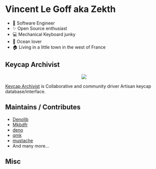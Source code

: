 # Vincent Le Goff aka Zekth

- :briefcase: Software Engineer
- :sparkles: Open Source enthusiast
- :computer: Mechanical Keyboard junky
- :ocean: Ocean lover
- :house: Living in a little town in the west of France

## Keycap Archivist
<p align="center">
<img align="center" src="https://avatars2.githubusercontent.com/u/64903597?s=200&v=4"/>
</p>

[Keycap Archivist](https://github.com/keycap-archivist) is Collaborative and community driver Artisan keycap database/interface.


## Maintains / Contributes

- [Denolib](https://github.com/denolib)
- [Mkbdfr](https://github.com/mkbdfr)
- [deno](https://github.com/denoland/deno)
- [qmk](https://github.com/qmk)
- [mustache](https://github.com/janl/mustache.js/)
- And many more...

## Misc


<!--
**zekth/zekth** is a ✨ _special_ ✨ repository because its `README.md` (this file) appears on your GitHub profile.

Here are some ideas to get you started:

- 🔭 I’m currently working on ...
- 🌱 I’m currently learning ...
- 👯 I’m looking to collaborate on ...
- 🤔 I’m looking for help with ...
- 💬 Ask me about ...
- 📫 How to reach me: ...
- 😄 Pronouns: ...
- ⚡ Fun fact: ...
-->
